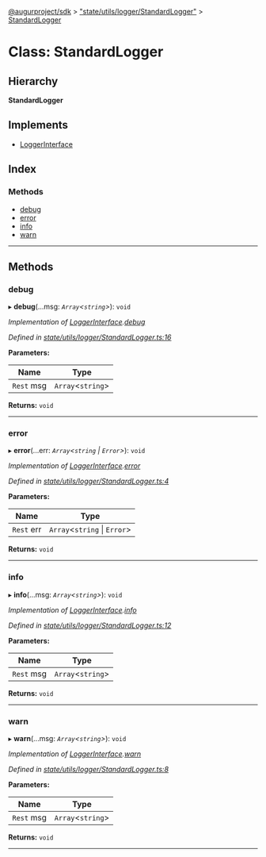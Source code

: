 [@augurproject/sdk](../README.md) > ["state/utils/logger/StandardLogger"](../modules/_state_utils_logger_standardlogger_.md) > [StandardLogger](../classes/_state_utils_logger_standardlogger_.standardlogger.md)

# Class: StandardLogger

## Hierarchy

**StandardLogger**

## Implements

* [LoggerInterface](../interfaces/_state_utils_logger_logger_.loggerinterface.md)

## Index

### Methods

* [debug](_state_utils_logger_standardlogger_.standardlogger.md#debug)
* [error](_state_utils_logger_standardlogger_.standardlogger.md#error)
* [info](_state_utils_logger_standardlogger_.standardlogger.md#info)
* [warn](_state_utils_logger_standardlogger_.standardlogger.md#warn)

---

## Methods

<a id="debug"></a>

###  debug

▸ **debug**(...msg: *`Array`<`string`>*): `void`

*Implementation of [LoggerInterface](../interfaces/_state_utils_logger_logger_.loggerinterface.md).[debug](../interfaces/_state_utils_logger_logger_.loggerinterface.md#debug)*

*Defined in [state/utils/logger/StandardLogger.ts:16](https://github.com/AugurProject/augur/blob/1991ef64ef/packages/augur-sdk/src/state/utils/logger/StandardLogger.ts#L16)*

**Parameters:**

| Name | Type |
| ------ | ------ |
| `Rest` msg | `Array`<`string`> |

**Returns:** `void`

___
<a id="error"></a>

###  error

▸ **error**(...err: *`Array`<`string` \| `Error`>*): `void`

*Implementation of [LoggerInterface](../interfaces/_state_utils_logger_logger_.loggerinterface.md).[error](../interfaces/_state_utils_logger_logger_.loggerinterface.md#error)*

*Defined in [state/utils/logger/StandardLogger.ts:4](https://github.com/AugurProject/augur/blob/1991ef64ef/packages/augur-sdk/src/state/utils/logger/StandardLogger.ts#L4)*

**Parameters:**

| Name | Type |
| ------ | ------ |
| `Rest` err | `Array`<`string` \| `Error`> |

**Returns:** `void`

___
<a id="info"></a>

###  info

▸ **info**(...msg: *`Array`<`string`>*): `void`

*Implementation of [LoggerInterface](../interfaces/_state_utils_logger_logger_.loggerinterface.md).[info](../interfaces/_state_utils_logger_logger_.loggerinterface.md#info)*

*Defined in [state/utils/logger/StandardLogger.ts:12](https://github.com/AugurProject/augur/blob/1991ef64ef/packages/augur-sdk/src/state/utils/logger/StandardLogger.ts#L12)*

**Parameters:**

| Name | Type |
| ------ | ------ |
| `Rest` msg | `Array`<`string`> |

**Returns:** `void`

___
<a id="warn"></a>

###  warn

▸ **warn**(...msg: *`Array`<`string`>*): `void`

*Implementation of [LoggerInterface](../interfaces/_state_utils_logger_logger_.loggerinterface.md).[warn](../interfaces/_state_utils_logger_logger_.loggerinterface.md#warn)*

*Defined in [state/utils/logger/StandardLogger.ts:8](https://github.com/AugurProject/augur/blob/1991ef64ef/packages/augur-sdk/src/state/utils/logger/StandardLogger.ts#L8)*

**Parameters:**

| Name | Type |
| ------ | ------ |
| `Rest` msg | `Array`<`string`> |

**Returns:** `void`

___

